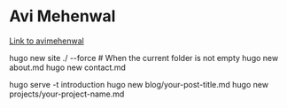 # Avi Mehenwal

[Link to avimehenwal](https://avimehenwal.github.io)


hugo new site ./ --force			# When the current folder is not empty
hugo new about.md
hugo new contact.md

hugo serve -t introduction
hugo new blog/your-post-title.md
hugo new projects/your-project-name.md

